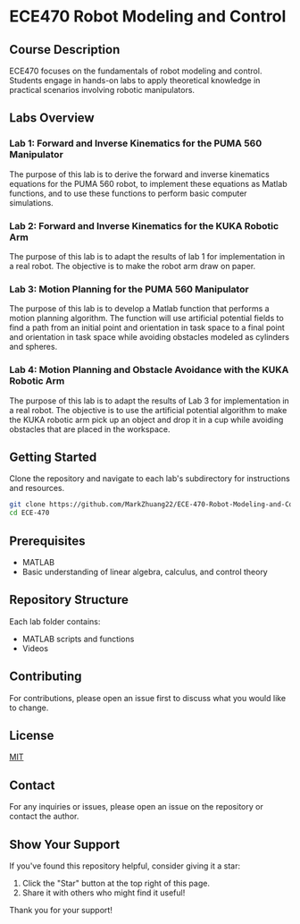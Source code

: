 
# ECE470 Robot Modeling and Control

## Course Description
ECE470 focuses on the fundamentals of robot modeling and control. Students engage in hands-on labs to apply theoretical knowledge in practical scenarios involving robotic manipulators.

## Labs Overview

### Lab 1: Forward and Inverse Kinematics for the PUMA 560 Manipulator
The purpose of this lab is to derive the forward and inverse kinematics equations for the PUMA 560 robot, to implement these equations as Matlab functions, and to use these functions to perform basic computer simulations.

### Lab 2: Forward and Inverse Kinematics for the KUKA Robotic Arm
The purpose of this lab is to adapt the results of lab 1 for implementation in a real robot. The objective is to make the robot arm draw on paper.

### Lab 3: Motion Planning for the PUMA 560 Manipulator
The purpose of this lab is to develop a Matlab function that performs a motion planning algorithm. The function will use artificial potential fields to find a path from an initial point and orientation in task space to a final point and orientation in task space while avoiding obstacles modeled as cylinders and spheres.

### Lab 4: Motion Planning and Obstacle Avoidance with the KUKA Robotic Arm
The purpose of this lab is to adapt the results of Lab 3 for implementation in a real robot. The objective is to use the artificial potential algorithm to make the KUKA robotic arm pick up an object and drop it in a cup while avoiding obstacles that are placed in the workspace.

## Getting Started
Clone the repository and navigate to each lab's subdirectory for instructions and resources.

```bash
git clone https://github.com/MarkZhuang22/ECE-470-Robot-Modeling-and-Control.git
cd ECE-470
```

## Prerequisites
- MATLAB
- Basic understanding of linear algebra, calculus, and control theory

## Repository Structure
Each lab folder contains:
- MATLAB scripts and functions
- Videos

## Contributing
For contributions, please open an issue first to discuss what you would like to change.

## License
[MIT](LICENSE.md)

## Contact
For any inquiries or issues, please open an issue on the repository or contact the author.

## Show Your Support
If you've found this repository helpful, consider giving it a star:
1. Click the "Star" button at the top right of this page.
2. Share it with others who might find it useful!

Thank you for your support!
